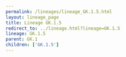 ```yaml
---
permalink: /lineages/lineage_GK.1.5.html
layout: lineage_page
title: Lineage GK.1.5
redirect_to: ../lineage.html?lineage=GK.1.5
lineage: GK.1.5
parent: GK.1
children: ['GK.1.5']
---
```

